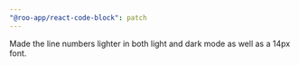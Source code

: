 ```yaml
---
"@roo-app/react-code-block": patch
---
```


Made the line numbers lighter in both light and dark mode as well as a 14px font.
